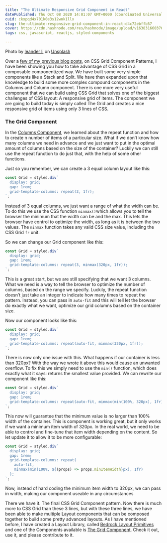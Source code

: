 ```yaml
---
title: "The Ultimate Responsive Grid Component in React"
datePublished: Thu Oct 08 2020 14:01:07 GMT+0000 (Coordinated Universal Time)
cuid: ckxpqd4x701k0e3s12wnk1llx
slug: the-ultimate-responsive-grid-component-in-react-d4c72ebffb57
cover: https://cdn.hashnode.com/res/hashnode/image/upload/v1638316603708/gBQuPmqck.jpeg
tags: css, javascript, reactjs, styled-components

---
```


Photo by [leander li](https://unsplash.com/@leanderli?utm_source=medium&utm_medium=referral) on [Unsplash](https://unsplash.com?utm_source=medium&utm_medium=referral)

Over a [few of my previous blog posts](https://medium.com/the-non-traditional-developer/css-grid-component-patterns-8b472d26fdbe), on CSS Grid Component Patterns, I have been showing you how to take advantage of CSS Grid in a composable componentized way. We have built some very simple components like a Stack and Split. We have then expanded upon that knowledge to build some more complex compound components in the Columns and Column component. There is one more very useful component that we can build using CSS Grid that solves one of the biggest challenges of CSS layout: A responsive grid of items. The component we are going to build today is simply called The Grid and creates a nice responsive grid of items using only 3 lines of CSS.

### The Grid Component

In the [Columns Component](https://medium.com/the-non-traditional-developer/more-css-grid-component-patterns-60d1603fcf75), we learned about the repeat function and how to create n number of items of a particular size. What if we don’t know how many columns we need in advance and we just want to put in the optimal amount of columns based on the size of the container? Luckily we can still use the repeat function to do just that, with the help of some other functions.

Just so you remember, we can create a 3 equal column layout like this:

```javascript
const Grid = styled.div`
  display: grid;
  gap: 1rem;
  grid-template-columns: repeat(3, 1fr);
`;
```

Instead of 3 equal columns, we just want a range of what the width can be. To do this we use the CSS function `minmax()`which allows you to tell the browser the minimum that the width can be and the max. This lets the browser have control to optimize the width, as long as it is between the two values. The `minmax` function takes any valid CSS size value, including the CSS Grid `fr` unit.

So we can change our Grid component like this:

```javascript
const Grid = styled.div`
  display: grid;
  gap: 1rem;
  grid-template-columns: repeat(3, minmax(320px, 1fr));
`;
```

This is a great start, but we are still specifying that we want 3 columns. What we need is a way to tell the browser to optimize the number of columns, based on the range we specify. Luckily, the repeat function doesn’t just take an integer to indicate how many times to repeat the pattern. Instead, you can pass in `auto-fit` and this will tell let the browser do exactly what we want, optimize our grid columns based on the container size.

Now our component looks like this:

```javascript
const Grid = styled.div`
  display: grid;
  gap: 1rem;
  grid-template-columns: repeat(auto-fit, minmax(320px, 1fr));
`;
```

There is now only one issue with this. What happens if our container is less than 320px? With the way we wrote it above this would cause an unwanted overflow. To fix this we simply need to use the `min()` function, which does exactly what it says: returns the smallest value provided. We can rewrite our component like this:

```javascript
const Grid = styled.div`
  display: grid;
  gap: 1rem;
  grid-template-columns: repeat(auto-fit, minmax(min(100%, 320px), 1fr));
`;
```

This now will guarantee that the minimum value is no larger than 100% width of the container. This is component is working great, but it only works if we want a minimum item width of 320px. In the real world, we need to be able to control and fine-tune that item width depending on the content. So let update it to allow it to be more configurable:

```javascript
const Grid = styled.div`
  display: grid;
  gap: 1rem;
  grid-template-columns: repeat(
    auto-fit,
    minmax(min(100%, ${(props) => props.minItemWidth}px), 1fr)
  );
`;
```

Now, instead of hard coding the minimum item width to 320px, we can pass in width, making our component useable in any circumstances

There we have it. The final CSS Grid Component pattern. Now there is much more to CSS Grid than these 3 lines, but with these three lines, we have been able to make multiple Layout components that can be composed together to build some pretty advanced layouts. As I have mentioned before, I have created a Layout Library, called [Bedrock Layout Primitives](https://bedrock-layout.dev) and one of the Components available is [The Grid Component](https://bedrock-layout.dev/?path=/docs/components-grid--api). Check it out, use it, and please contribute to it.
